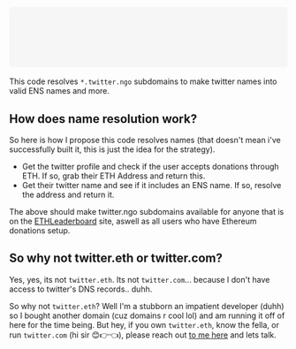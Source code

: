 ![*.twitter.ngo](./assets/banner.png)

This code resolves `*.twitter.ngo` subdomains to make twitter names into valid ENS names and more.

## How does name resolution work?

So here is how I propose this code resolves names (that doesn't mean i've successfully built it, this is just the idea for the strategy).

- Get the twitter profile and check if the user accepts donations through ETH. If so, grab their ETH Address and return this.
- Get their twitter name and see if it includes an ENS name. If so, resolve the address and return it.

The above should make twitter.ngo subdomains available for anyone that is on the [ETHLeaderboard](https://ethleaderboard.xyz/) site, aswell as all users who have Ethereum donations setup.

## So why not twitter.eth or twitter.com?

Yes, yes, its not `twitter.eth`. Its not `twitter.com`... because I don't have access to twitter's DNS records.. duhh.

So why not `twitter.eth`? Well I'm a stubborn an impatient developer (duhh) so I bought another domain (cuz domains r cool lol) and am running it off of here for the time being. But hey, if you own `twitter.eth`, know the fella, or run `twitter.com` (hi sir 😊👉👈), please reach out [to me here](https://luc.contact/) and lets talk.
